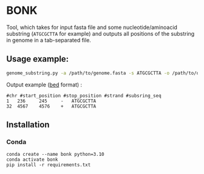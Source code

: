 # BONK

Tool, which takes for input fasta file and some nucleotide/aminoacid substring (`ATGCGCTTA` for example) and outputs all positions of the substring in genome in a tab-separated file.


## Usage example:

```sh
genome_substring.py -a /path/to/genome.fasta -s ATGCGCTTA -o /path/to/output.bed
```

Output example ([bed](https://m.ensembl.org/info/website/upload/bed.html) format) :

```
#chr #start_position #stop_position #strand #subsring_seq
1   236     245     -   ATGCGCTTA
32  4567    4576    +   ATGCGCTTA
```

## Installation

### Conda

```
conda create --name bonk python=3.10
conda activate bonk
pip install -r requirements.txt
```
